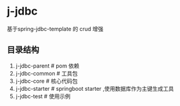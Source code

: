 # j-jdbc
基于spring-jdbc-template 的 crud 增强

## 目录结构
1. j-jdbc-parent # pom 依赖
2. j-jdbc-common # 工具包
3. j-jdbc-core # 核心代码包
4. j-jdbc-starter # springboot starter ,使用数据库作为主键生成工具
5. j-jdbc-test # 使用示例